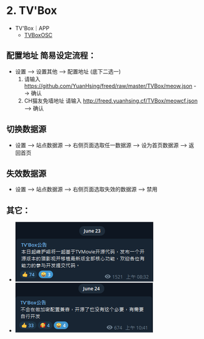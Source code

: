 # 2. TV'Box
* TV'Box｜APP
  + [TVBoxOSC](https://github.com/CatVodTVOfficial/TVBoxOSC)

## 配置地址 简易设定流程：
* 设置 --> 设置其他  --> 配置地址 (底下二选一)
	1. 请输入 https://github.com/YuanHsing/freed/raw/master/TVBox/meow.json --> 确认
	2. CH猫友免墙地址 请输入 http://freed.yuanhsing.cf/TVBox/meowcf.json --> 确认

## 切换数据源
* 设置 --> 站点数据源 --> 右侧页面选取任一数据源 --> 设为首页数据源 --> 返回首页

## 失效数据源
* 设置 --> 站点数据源 --> 右侧页面选取失效的数据源 --> 禁用

## 其它：
* ![TV'Box](https://raw.githubusercontent.com/YuanHsing/freed/master/TVBox/pic/20220623.png "TV'Box")
* ![TV'Box](https://raw.githubusercontent.com/YuanHsing/freed/master/TVBox/pic/20220624.png "TV'Box")
